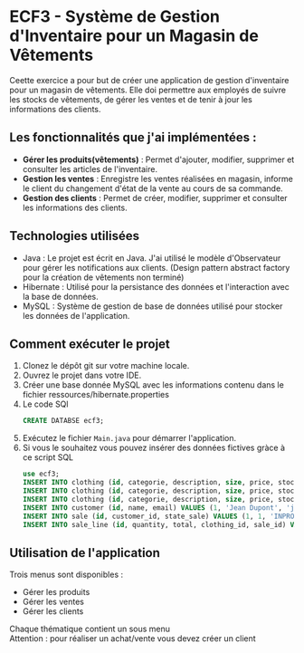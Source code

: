 # ECF3 - Système de Gestion d'Inventaire pour un Magasin de Vêtements

Ceette exercice a pour but de créer une application de gestion d'inventaire pour un magasin de vêtements. Elle doi permettre aux employés de suivre les stocks de vêtements, de gérer les ventes et de tenir à jour les informations des clients.

## Les fonctionnalités que j'ai implémentées :

- **Gérer les produits(vêtements)** : Permet d'ajouter, modifier, supprimer et consulter les articles de l'inventaire.
- **Gestion les ventes** : Enregistre les ventes réalisées en magasin, informe le client du changement d'état de la vente au cours de sa commande.
- **Gestion des clients** : Permet de créer, modifier, supprimer et consulter les informations des clients. 

## Technologies utilisées

- Java : Le projet est écrit en Java. J'ai utilisé le modèle d'Observateur pour gérer les notifications aux clients.
  (Design pattern abstract factory pour la création de vêtements non terminé)
- Hibernate : Utilisé pour la persistance des données et l'interaction avec la base de données.
- MySQL : Système de gestion de base de données utilisé pour stocker les données de l'application.

## Comment exécuter le projet

1. Clonez le dépôt git sur votre machine locale.
2. Ouvrez le projet dans votre IDE.
3. Créer une base donnée MySQL avec les informations contenu dans le fichier ressources/hibernate.properties
4. Le code SQl
   ```sql
   CREATE DATABSE ecf3;
6. Exécutez le fichier `Main.java` pour démarrer l'application.
7. Si vous le souhaitez vous pouvez insérer des données fictives gràce à ce script SQL
      ```sql
      use ecf3;
      INSERT INTO clothing (id, categorie, description, size, price, stock) VALUES (1, 'HOMME', 'T-shirt bleu', 'M', 19.99, 100);
      INSERT INTO clothing (id, categorie, description, size, price, stock) VALUES (2, 'FEMME', 'Robe rouge', 'L', 29.99, 50);
      INSERT INTO clothing (id, categorie, description, size, price, stock) VALUES (3, 'ENFANT', 'Pantalon vert', 'S', 39.99, 75);
      INSERT INTO customer (id, name, email) VALUES (1, 'Jean Dupont', 'jean.dupont@example.com'), (2, 'Marie Durand', 'marie.durand@example.com');
      INSERT INTO sale (id, customer_id, state_sale) VALUES (1, 1, 'INPROGRESS'), (2, 2, 'FINALIZED');
      INSERT INTO sale_line (id, quantity, total, clothing_id, sale_id) VALUES (1, 1, 19.99, 1, 1), (2, 2, 59.98, 2, 2);
      
## Utilisation de l'application  
Trois menus sont disponibles :  
- Gérer les produits
- Gérer les ventes
- Gérer les clients

Chaque thématique contient un sous menu  
Attention : pour réaliser un achat/vente vous devez créer un client



  
